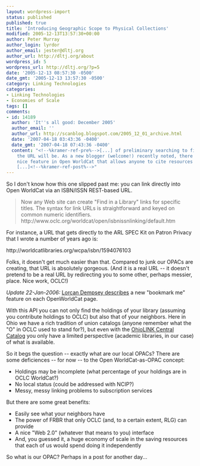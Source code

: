 ```yaml
---
layout: wordpress-import
status: published
published: true
title: 'Introducing Geographic Scope to Physical Collections'
modified: 2005-12-13T13:57:30+00:00
author: Peter Murray
author_login: lyrdor
author_email: jester@dltj.org
author_url: http://dltj.org/about
wordpress_id: 5
wordpress_url: http://dltj.org/?p=5
date: '2005-12-13 08:57:30 -0500'
date_gmt: '2005-12-13 13:57:30 -0500'
category: Linking Technologies
categories:
- Linking Technologies
- Economies of Scale
tags: []
comments:
- id: 14189
  author: 'It''s all good: December 2005'
  author_email: ''
  author_url: http://scanblog.blogspot.com/2005_12_01_archive.html
  date: '2007-04-18 03:43:36 -0400'
  date_gmt: '2007-04-18 07:43:36 -0400'
  content: "<!--%kramer-ref-pre%-->[...] of preliminary searching to figure out what
    the URL will be. As a new blogger (welcome!) recently noted, there is now a very
    nice feature in Open WorldCat that allows anyone to cite resources by using a
    [...]<!--%kramer-ref-post%-->"
---
```

<p>So I don't know how this one slipped past me:  you can link directly into <span class="removed_link" title="http://www.oclc.org/worldcat/open/isbnissnlinking/default.htm">Open WorldCat via an ISBN/ISSN REST-based URL</span>.</p>
<blockquote><p>Now any Web site can create "Find in a Library" links for specific titles. The syntax for link URLs is straightforward and keyed on common numeric identifiers.<br />
http://www.oclc.org/worldcat/open/isbnissnlinking/default.htm</p></blockquote>
<p>For instance, a URL that gets directly to the ARL SPEC Kit on Patron Privacy that I wrote a number of years ago is:</p>
<p>http://worldcatlibraries.org/wcpa/isbn/1594076103</p>
<p>Folks, it doesn't get much easier than that.  Compared to junk our OPACs are creating, that URL is absolutely gorgeous.  (And it is a real URL -- it doesn't pretend to be a real URL by redirecting you to some other, perhaps messier, place.  Nice work, OCLC!)</p>
<p><em>Update 22-Jan-2006:</em>  <a href="http://orweblog.oclc.org/Linking-to-OpenWorldCat/" title="Linking to OpenWorldCat - Lorcan Dempsey&amp;#039;s Weblog">Lorcan Dempsey describes</a> a new "bookmark me" feature on each OpenWorldCat page.</p>
<p>With this API you can not only find the holdings of your library (assuming you contribute holdings to OCLC) but also that of your neighbors.  Here in Ohio we have a rich tradition of union catalogs (anyone remember what the "O" in OCLC used to stand for?), but even with the <a href="http://olc1.ohiolink.edu/" title="OhioLINK Library Catalog">OhioLINK Central Catalog</a> you only have a limited perspective (academic libraries, in our case) of what is available.</p>
<p>So it begs the question -- exactly what are our local OPACs?  There are some deficiences -- for now -- to the Open WorldCat-as-OPAC concept:</p>
<ul>
<li>Holdings may be incomplete (what percentage of your holdings are in OCLC WorldCat?)</li>
<li>No local status (could be addressed with NCIP?)</li>
<li>Messy, messy linking problems to subscription services</li>
</ul>
<p>But there are some great benefits:</p>
<ul>
<li>Easily see what your neighbors have</li>
<li>The power of FRBR that only OCLC (and, to a certain extent, RLG) can provide</li>
<li>A nice "Web 2.0" (whatever that means to you) interface</li>
<li>And, you guessed it, a huge economy of scale in the saving resources that each of us would spend doing it independently</li>
</ul>
<p>So what is our OPAC?  Perhaps in a post for another day...</p>
